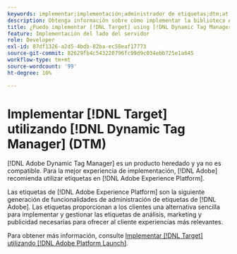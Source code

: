 ```yaml
---
keywords: implementar;implementación;administrador de etiquetas;dtm;at.js;dynamic tag management
description: Obtenga información sobre cómo implementar la biblioteca Adobe [!DNL Target] at.js mediante la administración dinámica de etiquetas (DTM) heredada. Adobe Launch es el método preferido para implementar [!DNL Target].
title: ¿Puedo implementar [!DNL Target] using [!DNL Dynamic Tag Manager] (DTM)?
feature: Implementación del lado del servidor
role: Developer
exl-id: 87df1326-a2d5-4bdb-82ba-ec58eaf17773
source-git-commit: 82629fb4c543220796fc99d9c034ebb725e1a645
workflow-type: tm+mt
source-wordcount: '99'
ht-degree: 10%

---
```


# Implementar [!DNL Target] utilizando [!DNL Dynamic Tag Manager] (DTM)

[!DNL Adobe Dynamic Tag Manager] es un producto heredado y ya no es compatible. Para la mejor experiencia de implementación, [!DNL Adobe] recomienda utilizar etiquetas en [!DNL Adobe Experience Platform].

Las etiquetas de [!DNL Adobe Experience Platform] son la siguiente generación de funcionalidades de administración de etiquetas de [!DNL Adobe]. Las etiquetas proporcionan a los clientes una alternativa sencilla para implementar y gestionar las etiquetas de análisis, marketing y publicidad necesarias para ofrecer al cliente experiencias más relevantes.

Para obtener más información, consulte [Implementar [!DNL Target] utilizando [!DNL Adobe Platform Launch]](/help/c-implementing-target/c-implementing-target-for-client-side-web/how-to-deployatjs/cmp-implementing-target-using-adobe-launch.md).

